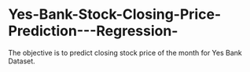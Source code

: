 # Yes-Bank-Stock-Closing-Price-Prediction---Regression-
The objective is to predict closing stock price of the month for Yes Bank Dataset.
